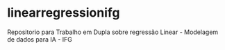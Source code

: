 # linearregressionifg
Repositorio para Trabalho em Dupla sobre regressão Linear - Modelagem de dados para IA - IFG
